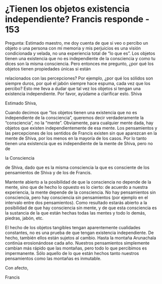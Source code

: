 # ¿Tienen los objetos existencia independiente? Francis responde - 153

Pregunta: Estimado maestro, me doy cuenta de que si veo o percibo un objeto o una persona con mi memoria y mis perjuicios es una visión condicionada y velada, no una experiencia total de “lo que es”. Los objetos tienen una existencia que no es independiente de la consciencia y como tu dices son la misma consciencia. Pero entonces me pregunto, ¿por qué los objetos tienen propiedades únicas si están

relacionados con las percepciones? Por ejemplo, ¿por qué los sólidos son siempre duros, por qué el jabón siempre hace espuma, cada vez que los percibo? Esto me lleva a dudar que tal vez los objetos si tengan una existencia independiente. Por favor, ayúdame a clarificar esto. Shiva

Estimado Shiva,

Cuando decimos que “los objetos tienen una existencia que no es independiente de la consciencia”, queremos decir verdaderamente la “consciencia”, no la “mente”. Obviamente, para cualquier mente dada, hay objetos que existen independientemente de esa mente. Los pensamientos y las percepciones de los sentidos de Francis existen sin que aparezcan en la mente de Shiva, por los menos en la mayoría de los casos. Por lo tanto tienen una existencia que es independiente de la mente de Shiva, pero no de

la Consciencia

de Shiva, dado que es la misma consciencia la que es consciente de los pensamientos de Shiva y de los de Francis.

Mantente abierto a la posibilidad de que la consciencia no depende de la mente, sino que de hecho lo opuesto es lo cierto: de acuerdo a nuestra experiencia, la mente depende de la consciencia. No hay pensamientos sin consciencia, pero hay consciencia sin pensamientos (por ejemplo en el intervalo entre dos pensamientos). Como resultado estarás abierto a la posibilidad de que hay consciencia sin mente, y de que esta consciencia es la sustancia de la que están hechas todas las mentes y todo lo demás, piedras, jabón, etc.

El hecho de los objetos tangibles tengan aparentemente cualidades constantes, no es una prueba de que tengan existencia independiente. De hecho, también ellos están sujetos al cambio. Hasta la montaña Arunachala continúa erosionándose cada año. Nuestros pensamientos simplemente cambian más rápido que las montañas, pero todo lo que percibimos es impermanente. Sólo aquello de lo que están hechos tanto nuestros pensamientos como las montañas es inmutable.

Con afecto,

Francis

